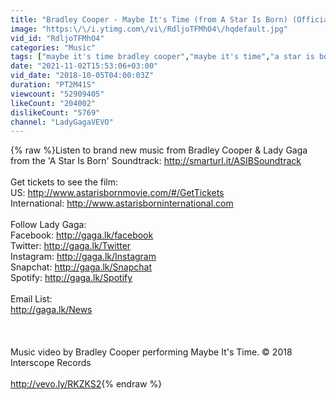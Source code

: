 ```yaml
---
title: "Bradley Cooper - Maybe It's Time (from A Star Is Born) (Official Audio)"
image: "https:\/\/i.ytimg.com\/vi\/RdljoTFMhO4\/hqdefault.jpg"
vid_id: "RdljoTFMhO4"
categories: "Music"
tags: ["maybe it's time bradley cooper","maybe it's time","a star is born"]
date: "2021-11-02T15:53:06+03:00"
vid_date: "2018-10-05T04:00:03Z"
duration: "PT2M41S"
viewcount: "52909405"
likeCount: "204002"
dislikeCount: "5769"
channel: "LadyGagaVEVO"
---
```

{% raw %}Listen to brand new music from Bradley Cooper &amp; Lady Gaga from the 'A Star Is Born' Soundtrack: <a rel="nofollow" target="blank" href="http://smarturl.it/ASIBSoundtrack">http://smarturl.it/ASIBSoundtrack</a><br /><br />Get tickets to see the film:<br />US: <a rel="nofollow" target="blank" href="http://www.astarisbornmovie.com/#/GetTickets">http://www.astarisbornmovie.com/#/GetTickets</a><br />International: <a rel="nofollow" target="blank" href="http://www.astarisborninternational.com">http://www.astarisborninternational.com</a><br /><br />Follow Lady Gaga:<br />Facebook: <a rel="nofollow" target="blank" href="http://gaga.lk/facebook">http://gaga.lk/facebook</a><br />Twitter: <a rel="nofollow" target="blank" href="http://gaga.lk/Twitter">http://gaga.lk/Twitter</a><br />Instagram: <a rel="nofollow" target="blank" href="http://gaga.lk/Instagram">http://gaga.lk/Instagram</a><br />Snapchat: <a rel="nofollow" target="blank" href="http://gaga.lk/Snapchat">http://gaga.lk/Snapchat</a><br />Spotify: <a rel="nofollow" target="blank" href="http://gaga.lk/Spotify">http://gaga.lk/Spotify</a><br /><br />Email List: <br /><a rel="nofollow" target="blank" href="http://gaga.lk/News">http://gaga.lk/News</a><br /><br /><br /><br />Music video by Bradley Cooper performing Maybe It's Time. © 2018 Interscope Records<br /><br /><a rel="nofollow" target="blank" href="http://vevo.ly/RKZKS2">http://vevo.ly/RKZKS2</a>{% endraw %}
